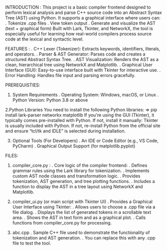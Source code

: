 INTRODUCTION : This project is a basic compiler frontend designed to perform lexical analysis and parse C++ source code into an Abstract Syntax Tree (AST) using Python. It supports a graphical interface where users can:
. Tokenize .cpp files
. View token output
. Generate and visualize the AST (text + graphical form)
Built with Lark, Tkinter, and NetworkX, the tool is especially useful for learning how real-world compilers process source code at the lexical and syntactic level.

FEATURES : 
. C++ Lexer (Tokenizer): Extracts keywords, identifiers, literals, and operators.
.  Parser & AST Generator: Parses code and creates a structured Abstract Syntax Tree.
.  AST Visualization: Renders the AST as a clean, hierarchical tree using NetworkX and Matplotlib.
.  Graphical User Interface (GUI): Easy-to-use interface built with Tkinter for interactive use.
.  Error Handling: Handles file input and parsing errors gracefully.

PREREQUISTIES:
1. System Requirements
. Operating System: Windows, macOS, or Linux
. Python Version: Python 3.8 or above

2.Python Libraries
You need to install the following Python libraries:
        => pip install lark-parser networkx matplotlib
If you're using the GUI (Tkinter), it typically comes pre-installed with Python. If not, install it manually:
Tkinter is usually included with Python. If not, re-install Python from the official site and ensure “tcl/tk and IDLE” is selected during installation.

3. Optional Tools (For Developers)
. An IDE or Code Editor (e.g., VS Code, PyCharm)
. Graphical Output Support (for matplotlib.pyplot)

FILES:
1. compiler_core.py :
. Core logic of the compiler frontend:
. Defines grammar rules using the Lark library for tokenization.
. Implements custom AST node classes and transformation logic.
. Provides tokenization, AST generation, and tree plotting functions.
. Includes a function to display the AST in a tree layout using NetworkX and Matplotlib.

2. compiler_ui.py (or main script with Tkinter UI)
. Provides a Graphical User Interface using Tkinter:
. Allows users to choose a .cpp file via a file dialog.
. Displays the list of generated tokens in a scrollable text area.
. Shows the AST in text form and as a graphical plot.
. Calls functions from compiler_core.py for processing.

3. abc.cpp
. Sample C++ file used to demonstrate the functionality of tokenization and AST generation.
. You can replace this with any .cpp file to test the tool.

